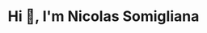 <h1 align="center">Hi 👋, I'm Nicolas Somigliana</h1>


<!---
gnsomigliana/gnsomigliana is a ✨ special ✨ repository because its `README.md` (this file) appears on your GitHub profile.
You can click the Preview link to take a look at your changes.
--->
